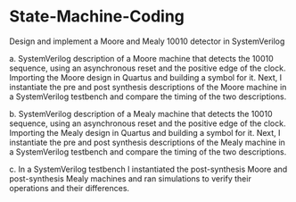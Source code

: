 # State-Machine-Coding
Design and implement a Moore and Mealy 10010 detector in SystemVerilog

a. SystemVerilog description of a Moore machine that detects the 10010 sequence, using an asynchronous reset and the positive edge of the clock.
   Importing the Moore design in Quartus and building a symbol for it. Next, I instantiate the pre and post synthesis descriptions of the Moore machine in    a SystemVerilog testbench and compare the timing of the two descriptions.
   
b. SystemVerilog description of a Mealy machine that detects the 10010 sequence, using an asynchronous reset and the positive edge of the clock.
   Importing the Mealy design in Quartus and building a symbol for it. Next, I instantiate the pre and post synthesis descriptions of the Mealy machine in    a SystemVerilog testbench and compare the timing of the two descriptions.
   
c.   In a SystemVerilog testbench I instantiated the post-synthesis Moore and post-synthesis Mealy machines and ran simulations to verify their operations and their differences. 


